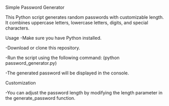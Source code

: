 Simple Password Generator

This Python script generates random passwords with customizable length. It combines uppercase letters, lowercase letters, digits, and special characters.


Usage
-Make sure you have Python installed.

-Download or clone this repository.

-Run the script using the following command: (python password_generator.py)

-The generated password will be displayed in the console.

Customization

-You can adjust the password length by modifying the length parameter in the generate_password function.
